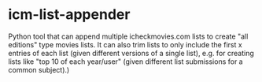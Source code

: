 # icm-list-appender
Python tool that can append multiple icheckmovies.com lists to create "all editions" type movies lists. It can also trim lists to only include the first x entries of each list (given different versions of a single list), e.g. for creating lists like "top 10 of each year/user" (given different list submissions for a common subject).)

